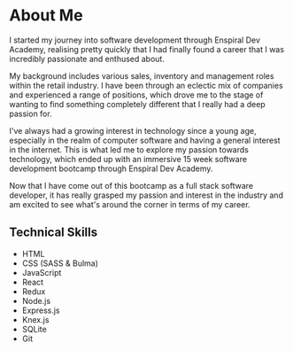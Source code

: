 # About Me

I started my journey into software development through Enspiral Dev Academy, realising pretty quickly that I had finally found a career that I was incredibly passionate and enthused about.

My background includes various sales, inventory and management roles within the retail industry. I have been through an eclectic mix of companies and experienced a range of positions, which drove me to the stage of wanting to find something completely different that I really had a deep passion for.

I've always had a growing interest in technology since a young age, especially in the realm of computer software and having a general interest in the internet.
This is what led me to explore my passion towards technology, which ended up with an immersive 15 week software development bootcamp through Enspiral Dev Academy.

Now that I have come out of this bootcamp as a full stack software developer, it has really grasped my passion and interest in the industry and am excited to see what's around the corner in terms of my career. 

## Technical Skills

* HTML
* CSS (SASS & Bulma)
* JavaScript
* React
* Redux
* Node.js
* Express.js
* Knex.js
* SQLite
* Git


